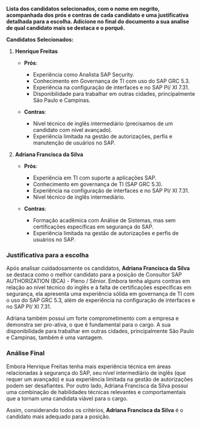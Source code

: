 **Lista dos candidatos selecionados, com o nome em **negrito**, acompanhada dos prós e contras de cada candidato e uma justificativa detalhada para a escolha. Adicione no final do documento a sua analise de qual candidato mais se destaca e o porquê.**

**Candidatos Selecionados:**

1. **Henrique Freitas**
   - **Prós**: 
     - Experiência como Analista SAP Security.
     - Conhecimento em Governança de TI com uso do SAP GRC 5.3.
     - Experiência na configuração de interfaces e no SAP PI/ XI 7.31.
     - Disponibilidade para trabalhar em outras cidades, principalmente São Paulo e Campinas.

   - **Contras**:
     - Nível técnico de inglês intermediário (precisamos de um candidato com nível avançado).
     - Experiência limitada na gestão de autorizações, perfis e manutenção de usuários no SAP.

2. **Adriana Francisca da Silva**
   - **Prós**: 
     - Experiência em TI com suporte a aplicações SAP.
     - Conhecimento em governança de TI (SAP GRC 5.3).
     - Experiência na configuração de interfaces e no SAP PI/ XI 7.31.
     - Nível técnico de inglês intermediário.

   - **Contras**:
     - Formação acadêmica com Análise de Sistemas, mas sem certificações específicas em segurança do SAP.
     - Experiência limitada na gestão de autorizações e perfis de usuários no SAP.

### Justificativa para a escolha

Após analisar cuidadosamente os candidatos, **Adriana Francisca da Silva** se destaca como o melhor candidato para a posição de Consultor SAP AUTHORIZATION (BCA) - Pleno / Sênior. Embora tenha alguns contras em relação ao nível técnico do inglês e à falta de certificações específicas em segurança, ela apresenta uma experiência sólida em governança de TI com o uso do SAP GRC 5.3, além de experiência na configuração de interfaces e no SAP PI/ XI 7.31.

Adriana também possui um forte comprometimento com a empresa e demonstra ser pro-ativa, o que é fundamental para o cargo. A sua disponibilidade para trabalhar em outras cidades, principalmente São Paulo e Campinas, também é uma vantagem.

### Análise Final

Embora Henrique Freitas tenha mais experiência técnica em áreas relacionadas à segurança do SAP, seu nível intermediário de inglês (que requer um avançado) e sua experiência limitada na gestão de autorizações podem ser desafiantes. Por outro lado, Adriana Francisca da Silva possui uma combinação de habilidades técnicas relevantes e comportamentais que a tornam uma candidata viável para o cargo.

Assim, considerando todos os critérios, **Adriana Francisca da Silva** é o candidato mais adequado para a posição.